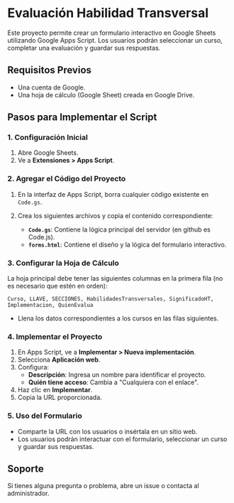 # Evaluación Habilidad Transversal

Este proyecto permite crear un formulario interactivo en Google Sheets utilizando Google Apps Script. Los usuarios podrán seleccionar un curso, completar una evaluación y guardar sus respuestas.

## Requisitos Previos

- Una cuenta de Google.
- Una hoja de cálculo (Google Sheet) creada en Google Drive.

## Pasos para Implementar el Script

### 1. Configuración Inicial

1. Abre Google Sheets.
2. Ve a **Extensiones > Apps Script**.

### 2. Agregar el Código del Proyecto

1. En la interfaz de Apps Script, borra cualquier código existente en `Code.gs`.
2. Crea los siguientes archivos y copia el contenido correspondiente:

   - **`Code.gs`**: Contiene la lógica principal del servidor (en github es Code.js).
   - **`forms.html`**: Contiene el diseño y la lógica del formulario interactivo.

### 3. Configurar la Hoja de Cálculo

La hoja principal debe tener las siguientes columnas en la primera fila (no es necesario que estén en orden):

```
Curso, LLAVE, SECCIONES, HabilidadesTransversales, SignificadoHT, Implementacion, QuienEvalua
```

- Llena los datos correspondientes a los cursos en las filas siguientes.

### 4. Implementar el Proyecto

1. En Apps Script, ve a **Implementar > Nueva implementación**.
2. Selecciona **Aplicación web**.
3. Configura:
   - **Descripción**: Ingresa un nombre para identificar el proyecto.
   - **Quién tiene acceso**: Cambia a "Cualquiera con el enlace".
4. Haz clic en **Implementar**.
5. Copia la URL proporcionada.

### 5. Uso del Formulario

- Comparte la URL con los usuarios o insértala en un sitio web.
- Los usuarios podrán interactuar con el formulario, seleccionar un curso y guardar sus respuestas.

## Soporte

Si tienes alguna pregunta o problema, abre un issue o contacta al administrador.
